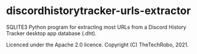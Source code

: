 # discordhistorytracker-urls-extractor
SQLITE3 Python program for extracting most URLs from a Discord History Tracker desktop app database (.dht).

Licenced under the Apache 2.0 licence. Copyright (C) TheTechRobo, 2021.
